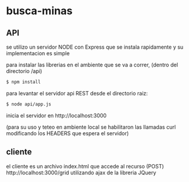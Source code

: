 # busca-minas


## API

se utilizo un servidor NODE con Express que se instala rapidamente y su implementacion es simple

para instalar las librerias en el ambiente que se va a correr, (dentro del directorio /api)

```bash
$ npm install
```

para levantar el servidor api REST desde el directorio raiz:

```bash
$ node api/app.js
```

inicia el servidor en http://localhost:3000

(para su uso y teteo en ambiente local se habilitaron las llamadas curl modificando los HEADERS que espera el servidor)

## cliente

el cliente es un archivo index.html que accede al recurso (POST) http://localhost:3000/grid
utilizando ajax de la libreria JQuery



